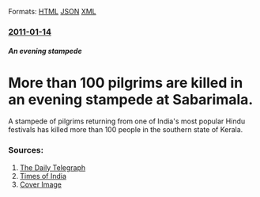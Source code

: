 
Formats: [HTML](/news/2011/01/14/more-than-100-pilgrims-are-killed-in-an-evening-stampede-at-sabarimala.html)  [JSON](/news/2011/01/14/more-than-100-pilgrims-are-killed-in-an-evening-stampede-at-sabarimala.json)  [XML](/news/2011/01/14/more-than-100-pilgrims-are-killed-in-an-evening-stampede-at-sabarimala.xml)  

### [2011-01-14](/news/2011/01/14/index.md)

##### An evening stampede
# More than 100 pilgrims are killed in an evening stampede at Sabarimala. 

A stampede of pilgrims returning from one of India&#039;s most popular Hindu festivals has killed more than 100 people in the southern state of Kerala.


### Sources:

1. [The Daily Telegraph](http://www.telegraph.co.uk/news/worldnews/asia/india/8261037/Indian-temple-stampede-kills-over-100.html)
2. [Times of India](http://timesofindia.indiatimes.com/india/Sabarimala-stampede-kills-over-100-scores-injured/articleshow/7287925.cms)
2. [Cover Image](http://i.telegraph.co.uk/multimedia/archive/01804/hindu_1804136a.jpg)
